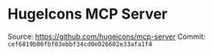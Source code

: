 # HugeIcons MCP Server

Source: https://github.com/hugeicons/mcp-server
Commit: `cef6819b06fbf83ebbf34cd0e026602e33afa1f4`
